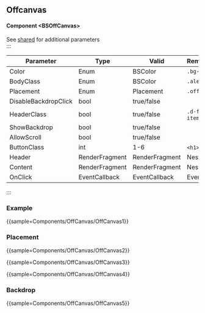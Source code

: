 ﻿## Offcanvas
#### Component \<BSOffCanvas\>
See [shared](layout/shared) for additional parameters    
:::

| Parameter            | Type           | Valid          | Remarks/Output                  | 
|----------------------|----------------|----------------|---------------------------------|
| Color                | Enum           | BSColor        | `.bg-[]`                        | { .table-striped}
| BodyClass            | Enum           | BSColor        | `.alert-[]`                     |
| Placement            | Enum           | Placement      | `.offcanvas-[]`                 |
| DisableBackdropClick | bool           | true/false     |                                 |
| HeaderClass          | bool           | true/false     | `.d-flex` `.align-items-center` |
| ShowBackdrop         | bool           | true/false     |                                 |
| AllowScroll          | bool           | true/false     |                                 |
| ButtonClass          | int            | 1-6            | `<h1>` to `<h6>`                |
| Header               | RenderFragment | RenderFragment | Nested Content                  |
| Content              | RenderFragment | RenderFragment | Nested Content                  |
| OnClick              | EventCallback  | EventCallback  | EventCallback                   |

:::

### Example

{{sample=Components/OffCanvas/OffCanvas1}}

### Placement
{{sample=Components/OffCanvas/OffCanvas2}}

{{sample=Components/OffCanvas/OffCanvas3}}

{{sample=Components/OffCanvas/OffCanvas4}}

### Backdrop
{{sample=Components/OffCanvas/OffCanvas5}}
